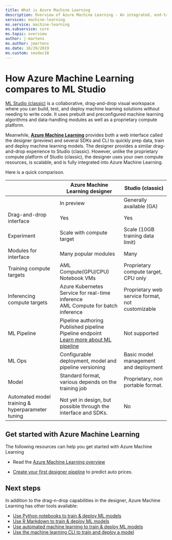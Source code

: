 ```yaml
---
title: What is Azure Machine Learning
description: Overview of Azure Machine Learning - An integrated, end-to-end data science solution for professional data scientists to develop, experiment, and deploy advanced analytics applications at cloud scale.
services: machine-learning
ms.service: machine-learning
ms.subservice: core
ms.topic: overview
author: j-martens
ms.author: jmartens
ms.date: 10/29/2019
ms.custom: seodec18
---
```


# How Azure Machine Learning compares to ML Studio

[ML Studio (classic)](/studio/what-is-ml-studio.md) is a collaborative, drag-and-drop visual workspace where you can build, test, and deploy machine learning solutions without needing to write code. It uses prebuilt and preconfigured machine learning algorithms and data-handling modules as well as a proprietary compute platform.

Meanwhile, [**Azure Machine Learning**](/service/overview-what-is-azure-ml.md) provides both a web interface called the designer (preview) and several SDKs and CLI to quickly prep data, train and deploy machine learning models. The designer provides a similar drag-and-drop experience to Studio (classic). However, unlike the proprietary compute platform of Studio (classic), the designer uses your own compute resources, is scalable, and is fully integrated into Azure Machine Learning.

Here is a quick comparison.

||  Azure Machine Learning designer|Studio (classic) |
|---| --- | --- |
|| In preview|Generally available (GA) | 
|Drag-and-drop interface| Yes | Yes|
|Experiment| Scale with compute target|Scale (10GB training data limit) | 
|Modules for interface|  Many popular modules|Many |
|Training compute targets| AML Compute(GPU/CPU)<br/> Notebook VMs |Proprietary compute target, CPU only|
|Inferencing compute targets| Azure Kubernetes Service for real-time inference <br/>AML Compute for batch inference|Proprietary web service format, not customizable | 
|ML Pipeline| Pipeline authoring <br/> Published pipeline <br/> Pipeline endpoint <br/> [Learn more about ML pipeline](/service/concept-ml-pipelines.md)|Not supported | 
|ML Ops| Configurable deployment, model and pipeline versioning|Basic model management and deployment | 
|Model| Standard format, various depends on the training job|Proprietary, non portable format.| 
|Automated model training & hyperparameter tuning |Not yet in design, but possible through the interface and SDKs.| No | 

## Get started with Azure Machine Learning

The following resources can help you get started with Azure Machine Learning

- Read the [Azure Machine Learning overview](/service/tutorial-first-experiment-automated-ml.md) 

- [Create your first designer pipeline](/service/ui-tutorial-automobile-price-train-score.md) to predict auto prices.

## Next steps

In addition to the drag-n-drop capabilities in the designer, Azure Machine Learning has other tools available:  
  + [Use Python notebooks to train & deploy ML models](/service/tutorial-1st-experiment-sdk-setup.md)
  + [Use R Markdown to train & deploy ML models](/service/tutorial-1st-r-experiment.md) 
  + [Use automated machine learning to train & deploy ML models](/service/ui-tutorial-automobile-price-train-score.md) 
  + [Use the machine learning CLI to train and deploy a model](/service/tutorial-train-deploy-model-cli.md)

